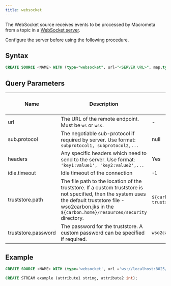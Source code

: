 ```yaml
---
title: websocket
---
```


The WebSocket source receives events to be processed by Macrometa from a topic in a [WebSocket server](websocket-server.md).

Configure the server before using the following procedure.

## Syntax

```sql
CREATE SOURCE <NAME> WITH (type="websocket", url="<SERVER URL>", map.type="<STRING>", sub.protocol="<STRING>", headers="<STRING>", idle.timeout="<INT>", truststore.path="<STRING>", truststore.password="<STRING>"))
```


## Query Parameters

| Name | Description      | Default Value | Possible Data Types | Optional | Dynamic |
|------|------------------|---------------|---------------------|----------|---------|
| url   | The URL of the remote endpoint. Must be `ws` or `wss`. | - | STRING | No | No |
| sub.protocol | The negotiable sub-protocol if required by server. Use format: `subprotocol1, subprotocol2,...` | null | STRING | Yes | No |
| headers | Any specific headers which need to send to the server. Use format: `'key1:value1', 'key2:value2',...` | Yes | No |
| idle.timeout | Idle timeout of the connection | `-1` | INT | Yes | No |
| truststore.path | The file path to the location of the truststore. If a custom truststore is not specified, then the system uses the default truststore file - wso2carbon.jks in the `${carbon.home}/resources/security` directory. | `${carbon.home}/resources/security/client-truststore.jks` | STRING | Yes | No |
| truststore.password | The password for the truststore. A custom password can be specified if required. | `wso2carbon` | STRING | Yes | No |


## Example

```sql
CREATE SOURCE <NAME> WITH (type='websocket', url ='ws://localhost:8025/websockets/abc', map.type='xml')

CREATE STREAM example (attribute1 string, attribute2 int);
```
